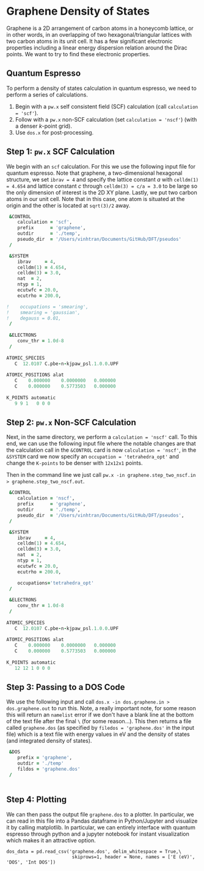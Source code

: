 # Graphene Density of States
Graphene is a 2D arrangement of carbon atoms in a honeycomb lattice, or in other words, in an overlapping of two hexagonal/triangular lattices with two carbon atoms in its unit cell. It has a few significant electronic properties including a linear energy dispersion relation around the Dirac points. We want to try to find these electronic properties. 

## Quantum Espresso
To perform a density of states calculation in quantum espresso, we need to perform a series of calculations. 
1. Begin with a `pw.x` self consistent field (SCF) calculation (call `calculation = 'scf'`). 
2. Follow with a `pw.x` non-SCF calculation (set `calculation = 'nscf'`) (with a denser *k*-point grid). 
3. Use `dos.x` for post-processing. 


## Step 1: `pw.x` SCF Calculation
We begin with an `scf` calculation. For this we use the following input file for quantum espresso. Note that graphene, a two-dimensional hexagonal structure, we set `ibrav = 4` and specify the lattice constant *a* with `celldm(1) = 4.654` and lattice constant *c* through `celldm(3) = c/a = 3.0` to be large so the only dimension of interest is the 2D XY plane. Lastly, we put two carbon atoms in our unit cell. Note that in this case, one atom is situated at the origin and the other is located at `sqrt(3)/2` away. 

```fortran
 &CONTROL
    calculation = 'scf',
    prefix      = 'graphene',
    outdir      = './temp',
    pseudo_dir  = '/Users/vinhtran/Documents/GitHub/DFT/pseudos' 
 /

 &SYSTEM
    ibrav     = 4,
    celldm(1) = 4.654,
    celldm(3) = 3.0,
    nat  = 2,
    ntyp = 1,
    ecutwfc = 20.0,
    ecutrho = 200.0, 

!    occupations = 'smearing',
!    smearing = 'gaussian',
!    degauss = 0.01,
 /
 
 &ELECTRONS
    conv_thr = 1.0d-8
 /
 
ATOMIC_SPECIES
   C  12.0107 C.pbe-n-kjpaw_psl.1.0.0.UPF
   
ATOMIC_POSITIONS alat
   C    0.000000    0.0000000   0.000000
   C    0.000000    0.5773503   0.000000
   
K_POINTS automatic
   9 9 1   0 0 0
``` 

## Step 2: `pw.x` Non-SCF Calculation 
Next, in the same directory, we perform a `calculation = 'nscf'` call. To this end, we can use the following input file where the notable changes are that the calculation call in the `&CONTROL` card is now `calculation = 'nscf'`, in the `&SYSTEM` card we now specify an `occupation = 'tetrahedra_opt'` and change the `K-points` to be denser with `12x12x1` points. 

Then in the command line we just call `pw.x -in graphene.step_two_nscf.in > graphene.step_two_nscf.out`. 

```fortran
 &CONTROL
    calculation = 'nscf',
    prefix      = 'graphene',
    outdir      = './temp',
    pseudo_dir  = '/Users/vinhtran/Documents/GitHub/DFT/pseudos',        
 /

 &SYSTEM
    ibrav     = 4,
    celldm(1) = 4.654,
    celldm(3) = 3.0,
    nat  = 2,
    ntyp = 1,
    ecutwfc = 20.0,
    ecutrho = 200.0,

    occupations='tetrahedra_opt'
 /
 
 &ELECTRONS
    conv_thr = 1.0d-8
 /
 
ATOMIC_SPECIES
   C  12.0107 C.pbe-n-kjpaw_psl.1.0.0.UPF
   
ATOMIC_POSITIONS alat
   C    0.000000    0.0000000   0.000000
   C    0.000000    0.5773503   0.000000
   
K_POINTS automatic
   12 12 1 0 0 0
```

## Step 3: Passing to a DOS Code 
We use the following input and call `dos.x -in dos.graphene.in > dos.graphene.out` to run this. Note, a really important note, for some reason this will return an `namelist` error if we don't have a blank line at the bottom of the text file after the final `\` (for some reason...). This then returns a file called `graphene.dos` (as specified by `filedos = 'graphene.dos'` in the input file) which is a text file with energy values in eV and the density of states (and integrated density of states). 
```fortran
 &DOS
    prefix = 'graphene',
    outdir = './temp'
    fildos = 'graphene.dos'
 /
 
```
## Step 4: Plotting 
We can then pass the output file `graphene.dos` to a plotter. In particular, we can read in this file into a Pandas dataframe in Python/Jupyter and visualize it by calling matplotlib. In particular, we can entirely interface with quantum espresso through python and a jupyter notebook for instant visualization which makes it an attractive option. 
```python3
dos_data = pd.read_csv('graphene.dos', delim_whitespace = True,\
                        skiprows=1, header = None, names = ['E (eV)', 'DOS', 'Int DOS'])
```
